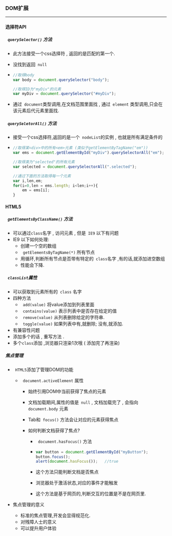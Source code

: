 ### DOM扩展

------



#### 选择符API



##### ` querySelector()` 方法

* 此方法接受一个css选择符 , 返回的是匹配的第一个.

* 没找到返回` null` 

* ``` js
  //取得body
  var body = document.querySelector("body");
  
  //取得ID为"myDiv"的元素
  var myDiv = document.querySelector("#myDiv");
  ```

* 通过` document`类型调用,在文档范围里面找 ,  通过` element` 类型调用,只会在该元素后代元素里面找.



##### ` querySeletorAll()` 方法

* 接受一个css选择符,返回的是一个` nodeList`的实例 , 也就是所有满足条件的

* ``` js
  //取得某<div>中的所有<em>元素 (类似于getElementByTagName("em"))
  var ems = document.getElementById("myDiv").querySelectorAll("em");
  
  //取得类为"selected"的所有元素
  var selected = document.querySelectorAll(".selected");
  
  //通过下面的方法取得每一个元素
  var i,len,em;
  for(i=0,len = ems.length; i<len;i++){
      em = ems[i];
  }
  ```



#### HTML5



##### ` getElementsByClassName()` 方法

* 可以通过`class`名字 , 访问元素 , 但是` IE9` 以下有问题
* IE9 以下如何处理:
  * 创建一个空的数组
  * ` getElementsByTagName(*)`   所有节点
  * 用循环,判断所有节点是否带有特定的` class`名字 ,有的话,就添加进空数组
  * 性能会下降.



##### ` classList`属性

* 可以获取到元素所有的` class` 名字
* 四种方法
  * ` add(value)`  将value添加到列表里面
  * ` contains(value)`  表示列表中是否存在给定的值
  * ` remove(value)` 从列表删除给定的字符串.
  * ` toggle(value)` 如果列表中有,就删除;  没有,就添加.
* 有兼容性问题
* 添加多个的话 , 重写方法 .
* 多个`class`添加 ,浏览器只渲染1次哦 ( 添加完了再渲染)





##### 焦点管理

* ` HTML5`添加了管理DOM的功能

  * ` document.activeElement` 属性

    * 始终引用DOM中当前获得了焦点的元素

    * 文档加载期间,属性的值是` null` , 文档加载完了 , 会指向` document.body` 元素

    * Tab和` focus()` 方法会让对应的元素获得焦点

    * 如何判断文档获得了焦点?

      * ` document.hasFocus()` 方法

      * ``` js
        var button = document.getElementById("myButton");
        button.focus();
        alert(document.hasFocus());   //true
        ```

      * 这个方法只能判断文档是否焦点

      * 浏览器处于激活状态,对应的事件才能触发

      * 这个方法是基于网页的,判断交互的位置是不是在网页里.

* 焦点管理的意义

  * 标准的焦点管理,开发会显得规范化.
  * 对残障人士的意义
  * 可以提升用户体验